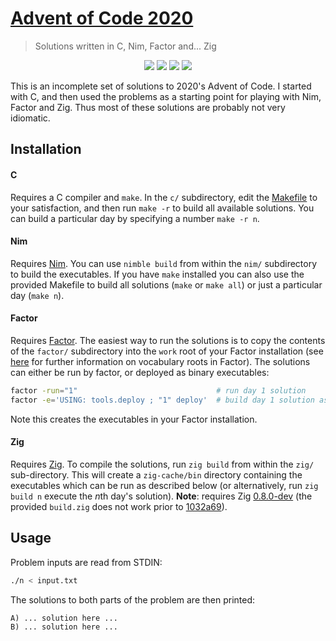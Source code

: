 # [Advent of Code 2020](https://adventofcode.com/2020)
> Solutions written in C, Nim, Factor and... Zig

<p align="center">
    <a href="./c"><img src="https://img.shields.io/badge/C-6%2F25-orange"></a>
    <a href="./nim"><img src="https://img.shields.io/badge/Nim-3%2F25-red"></a>
    <a href="./factor"><img src="https://img.shields.io/badge/Factor-2%2F25-red"></a>
    <a href="./zig"><img src="https://img.shields.io/badge/Zig-7%2F25-orange"></a>
</p>

This is an incomplete set of solutions to 2020's Advent of Code. I started with C, and then used the problems as a starting point for playing with Nim, Factor and Zig. Thus most of these solutions are probably not very idiomatic.

## Installation

#### C
Requires a C compiler and `make`. In the `c/` subdirectory, edit the [Makefile](./c/Makefile) to your satisfaction, and then run `make -r` to build all available solutions. You can build a particular day by specifying a number `make -r n`.

#### Nim
Requires [Nim](https://nim-lang.org/install.html). You can use `nimble build` from within the `nim/` subdirectory to build the executables. If you have `make` installed you can also use the provided Makefile to build all solutions (`make` or `make all`) or just a particular day (`make n`).

#### Factor
Requires [Factor](https://factorcode.org/). The easiest way to run the solutions is to copy the contents of the `factor/` subdirectory into the `work` root of your Factor installation (see [here](https://docs.factorcode.org/content/article-vocabs.roots.html) for further information on vocabulary roots in Factor). The solutions can either be run by factor, or deployed as binary executables:

```sh
factor -run="1"                               # run day 1 solution
factor -e='USING: tools.deploy ; "1" deploy'  # build day 1 solution as executable
```

Note this creates the executables in your Factor installation.

#### Zig
Requires [Zig](https://ziglang.org/learn/getting-started). To compile the solutions, run `zig build` from within the `zig/` sub-directory. This will create a `zig-cache/bin` directory containing the executables which can be run as described below (or alternatively, run `zig build n` execute the *n*th day's solution). **Note**: requires Zig [0.8.0-dev](https://ziglang.org/download/) (the provided `build.zig` does not work prior to [1032a69](https://github.com/ziglang/zig/commit/1032a693211dd96abe349bfa76b43bb1f226cfda#diff-581e0ec2dae9e97448da6d140a75539dc6c79595dfc4c70df65b98c000f8e6f5)).

## Usage

Problem inputs are read from STDIN:

```sh
./n < input.txt
```

The solutions to both parts of the problem are then printed:

```
A) ... solution here ...
B) ... solution here ...
```
